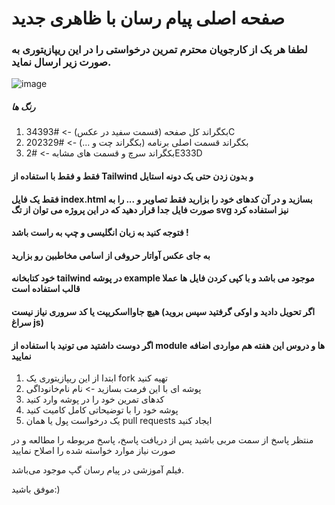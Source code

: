 # صفحه اصلی پیام رسان با ظاهری جدید

### لطفا هر یک از کارجویان محترم تمرین درخواستی را در این ریپازیتوری به صورت زیر ارسال نماید.
![image](https://github.com/alifarjad2/FarawinChatS3UI/assets/136897055/69dad347-4236-4c57-b2fa-3683c6333393)

##### رنگ ها
1. بکگراند کل صفحه (قسمت سفید در عکس) ->‌ #34393C
1. بکگراند قسمت اصلی برنامه (بکگراند چت و ...) ->‌ #202329
2. بکگراند سرچ و قسمت های مشابه -> #2E333D

#### فقط و فقط با استفاده از Tailwind و بدون زدن حتی یک دونه استایل
#### فقط یک فایل index.html بسازید و در آن کدهای خود را بزارید فقط تصاویر و ... را به صورت فایل جدا قرار دهید که در این پروژه می توان از تگ svg نیز استفاده کرد

#### فتوجه کنید به زبان انگلیسی و چپ به راست باشد !

#### به جای عکس آواتار حروفی از اسامی مخاطبین رو بزارید
#### خود کتابخانه tailwind در پوشه example موجود می باشد و با کپی کردن فایل ها عملا قالب استفاده است

#### هیچ جاوااسکریپت یا کد سروری نیاز نیست (اگر تحویل دادید و اوکی گرفتید سپس بروید سراغ js)

#### اگر دوست داشتید می تونید با استفاده از module ها و دروس این هفته هم مواردی اضافه نمایید

1. ابتدا از این ریپازیتوری یک fork تهیه کنید
1. پوشه ای با این فرمت بسازید -> نام نام‌خانوداگی
1. کدهای تمرین خود را در پوشه وارد کنید
1. پوشه خود را با توضیحاتی کامل کامیت کنید
1. یک درخواست پول یا همان pull requests ایجاد کنید

منتظر پاسخ از سمت مربی باشید
پس از دریافت پاسخ، پاسخ مربوطه را مطالعه و در صورت نیاز موارد خواسته شده را اصلاح نمایید

فیلم آموزشی در پیام رسان گپ موجود می‌باشد.

موفق باشید:)
